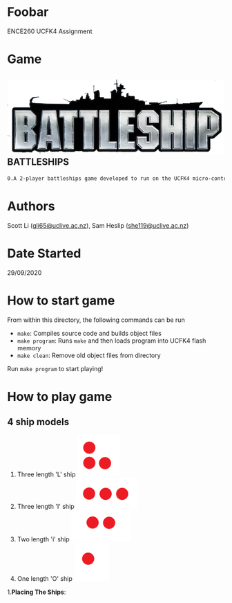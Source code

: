 # Foobar
ENCE260 UCFK4 Assignment

# Game
## ![Battleships Logo](resources/logo.png) BATTLESHIPS
```Bash
0.A 2-player battleships game developed to run on the UCFK4 micro-controller.
```

# Authors
Scott Li (gli65@uclive.ac.nz), Sam Heslip (she119@uclive.ac.nz)

# Date Started
29/09/2020

# How to start game
From within this directory, the following commands can be run

- `make`: Compiles source code and builds object files
- `make program`: Runs `make` and then loads program into UCFK4 flash memory
- `make clean`: Remove old object files from directory

Run `make program` to start playing!

# How to play game

## 4 ship models
1. Three length 'L' ship ![Battleships Logo](resources/L_ship.PNG)
2. Three length 'I' ship ![Battleships Logo](resources/I_ship.PNG)
3. Two length 'i' ship ![Battleships Logo](resources/i_ships.PNG)
4. One length 'O' ship ![Battleships Logo](resources/O_ship.PNG)

1.**Placing The Ships**: 
